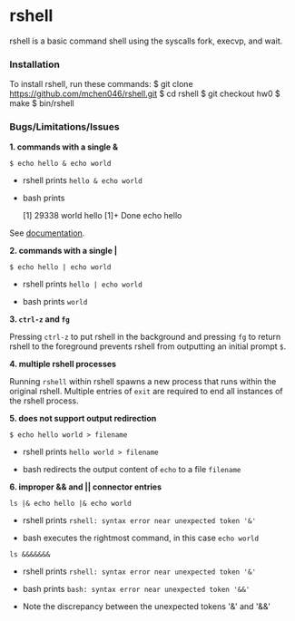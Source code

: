 # rshell
rshell is a basic command shell using the syscalls fork, execvp, and wait.
### Installation
To install rshell, run these commands:
	$ git clone https://github.com/mchen046/rshell.git
	$ cd rshell
	$ git checkout hw0
	$ make
	$ bin/rshell
### Bugs/Limitations/Issues
**1. commands with a single &**

`$ echo hello & echo world` 

- rshell prints `hello & echo world`

- bash prints 

	[1] 29338
	world
	hello
	[1]+ Done					echo hello

See [documentation](http://bashitout.com/2013/05/18/Ampersands-on-the-command-line.html).

**2. commands with a single |**

`$ echo hello | echo world`

- rshell prints `hello | echo world`

- bash prints `world`

**3. `ctrl-z` and `fg`**

Pressing `ctrl-z` to put rshell in the background and pressing `fg` to return rshell to the foreground prevents rshell from outputting an initial prompt `$`.

**4. multiple rshell processes**

Running `rshell` within rshell spawns a new process that runs within the original rshell. Multiple entries of `exit` are required to end all instances of the rshell process.

**5. does not support output redirection**

`$ echo hello world > filename`
 
- rshell prints `hello world > filename`

- bash redirects the output content of `echo` to a file `filename`

**6. improper && and || connector entries**

`ls |& echo hello |& echo world`

- rshell prints `rshell: syntax error near unexpected token '&'`

- bash executes the rightmost command, in this case `echo world`

`ls &&&&&&&`

- rshell prints `rshell: syntax error near unexpected token '&'`

- bash prints `bash: syntax error near unexpected token '&&'`

- Note the discrepancy between the unexpected tokens '&' and '&&'

